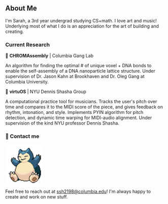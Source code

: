## About Me

I'm Sarah, a 3rd year undergrad studying CS+math. I love art and music! Underlying most of what I do is an appreciation for the art of building and creating.

### Current Research

🧩 **CHROMAssembly** | Columbia Gang Lab

An algorithm for finding the optimal # of unique voxel + DNA bonds to enable the self-assembly of a DNA nanoparticle lattice structure. Under supervision of Dr. Jason Kahn at Brookhaven and Dr. Oleg Gang at Columbia University.

🎻 **virtuOS** | NYU Dennis Shasha Group

A computational practice tool for musicians. Tracks the user's pitch over time and compares it to the MIDI score of the piece, and gives feedback on rhythm, intonation, and style. Implements PYIN algorithm for pitch detection, and dynamic time warping for MIDI-audio alignment. Under supervision of the kind NYU professor Dennis Shasha.

### 💬 Contact me
<img src="./assets/snorlax.gif" alt="snorlax" width="120"/> 

Feel free to reach out at ssh2198@columbia.edu! I'm always happy to create and work on new stuff.

<!--
**ssh2198/ssh2198** is a ✨ _special_ ✨ repository because its `README.md` (this file) appears on your GitHub profile.

Here are some ideas to get you started:

- 🔭 I’m currently working on ...
- 🌱 I’m currently learning ...
- 👯 I’m looking to collaborate on ...
- 🤔 I’m looking for help with ...
- 💬 Ask me about ...
- 📫 How to reach me: ...
- 😄 Pronouns: ...
- ⚡ Fun fact: ...
-->
